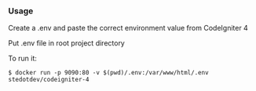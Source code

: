 ### Usage

Create a .env and paste the correct environment value from CodeIgniter 4

Put .env file in root project directory

To run it:

    $ docker run -p 9090:80 -v $(pwd)/.env:/var/www/html/.env stedotdev/codeigniter-4